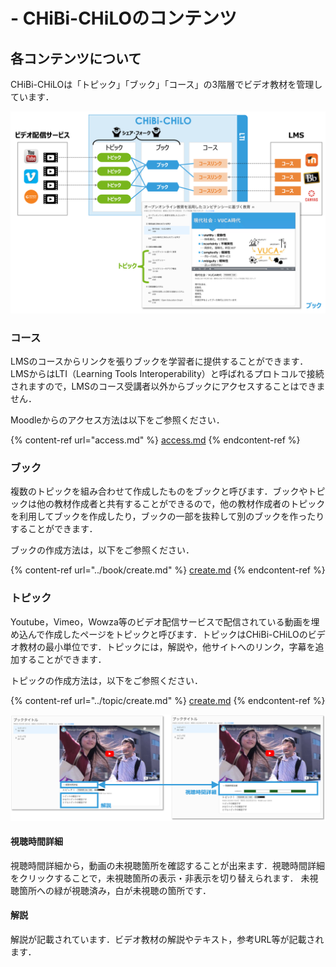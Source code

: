 # - CHiBi-CHiLOのコンテンツ

## 各コンテンツについて

CHiBi-CHiLOは「トピック」「ブック」「コース」の3階層でビデオ教材を管理しています．

![](<../.gitbook/assets/image (411)-2.png>)

### コース

LMSのコースからリンクを張りブックを学習者に提供することができます．LMSからはLTI（Learning Tools Interoperability）と呼ばれるプロトコルで接続されますので，LMSのコース受講者以外からブックにアクセスすることはできません．

Moodleからのアクセス方法は以下をご参照ください．

{% content-ref url="access.md" %}
[access.md](access.md)
{% endcontent-ref %}

### ブック

複数のトピックを組み合わせて作成したものをブックと呼びます．ブックやトピックは他の教材作成者と共有することができるので，他の教材作成者のトピックを利用してブックを作成したり，ブックの一部を抜粋して別のブックを作ったりすることができます．

ブックの作成方法は，以下をご参照ください．

{% content-ref url="../book/create.md" %}
[create.md](../book/create.md)
{% endcontent-ref %}

### トピック

Youtube，Vimeo，Wowza等のビデオ配信サービスで配信されている動画を埋め込んで作成したページをトピックと呼びます．トピックはCHiBi-CHiLOのビデオ教材の最小単位です．トピックには，解説や，他サイトへのリンク，字幕を追加することができます．

トピックの作成方法は，以下をご参照ください．

{% content-ref url="../topic/create.md" %}
[create.md](../topic/create.md)
{% endcontent-ref %}

![](<../.gitbook/assets/image (484).png>)

#### 視聴時間詳細

視聴時間詳細から，動画の未視聴箇所を確認することが出来ます．視聴時間詳細をクリックすることで，未視聴箇所の表示・非表示を切り替えられます．
未視聴箇所への緑が視聴済み，白が未視聴の箇所です．

#### 解説

解説が記載されています．ビデオ教材の解説やテキスト，参考URL等が記載されます．
